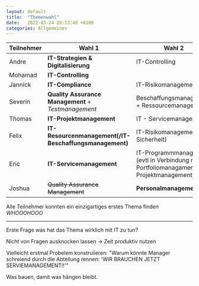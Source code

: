 ```yaml
---
layout: default
title:  "Themenwahl"
date:   2022-03-24 20:13:48 +0100
categories: Allgemeines
---
```


|Teilnehmer | Wahl 1 | Wahl 2 | Wahl 3|
|-|-|-|-|
|Andre | **IT-Strategien & Digitalisierung** | IT-Controlling | IT-Compliance|
|Mohamad | **IT-Controlling** |||
|Jannick| **IT-Compliance**| IT-Risikomanagement| Ressourcenmanagement|
|Severin| **Quality Assurance Management** + *Testmanagement*| Beschaffungsmanagement + Ressourcemanagement | Risikomanagement|
|Thomas| **IT-Projektmanagement**| IT - Servicemanagement | IT - Risikomanagement|
|Felix| **IT-Resourcenmanagement(/IT-Beschaffungsmanagement)**| IT-Risikomanagement(/IT-Sicherheit)| IT-Compliance|
|Eric | **IT-Servicemanagement**| IT-Programmmanagament (evtl in Verbindung mit Portfoliomanagament und Projektmanagement)|
|Joshua|~~Quality Assurance Management~~|**Personalmanagement**||

Alle Teilnehmer konnten ein einzigartiges erstes Thema finden _WHOOOHOOO_

________

Erste Frage was hat das Thema wirklich mit IT zu tun? 

Nicht von Fragen ausknocken lassen -> Zeit produktiv nutzen

Vielleicht erstmal Probelem konstruiieren: "Warum könnte Manager schreiend durch die Abteilung rennen: 'WIR BRAUCHEN JETZT SERVIEMANAGEMENT!!'"
 
Was bauen, damit was hängen bleibt.